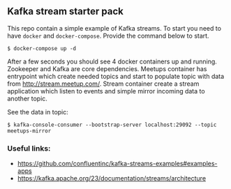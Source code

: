 ## Kafka stream starter pack

This repo contain a simple example of Kafka streams. To start you need to have `docker` and `docker-compose`. Provide the command below to start.

```console
$ docker-compose up -d
```

After a few seconds you should see 4 docker containers up and running. Zookeeper and Kafka are core dependencies. Meetups container has entrypoint which create needed topics and start to populate topic 
with data from http://stream.meetup.com/. Stream container create a stream application which 
listen to events and simple mirror incoming data to another topic.


See the data in topic:
```console
$ kafka-console-consumer --bootstrap-server localhost:29092 --topic meetups-mirror
```

### Useful links:
* https://github.com/confluentinc/kafka-streams-examples#examples-apps
* https://kafka.apache.org/23/documentation/streams/architecture
